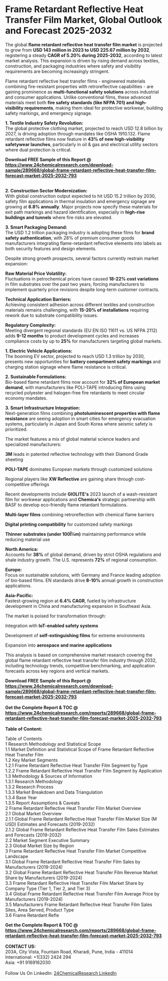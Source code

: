 <h1>Frame Retardant Reflective Heat Transfer Film Market, Global Outlook and Forecast 2025-2032</h1><p>The global <strong>flame retardant reflective heat transfer film market</strong> is projected to grow from <strong>USD 143 million in 2023 to USD 225.67 million by 2032</strong>, registering a steady <strong>CAGR of 5.20% during 2025-2032</strong>, according to latest market analysis. This expansion is driven by rising demand across textiles, construction, and packaging industries where safety and visibility requirements are becoming increasingly stringent.</p><p>Flame retardant reflective heat transfer films - engineered materials combining fire-resistant properties with retroreflective capabilities - are gaining prominence as <strong>multi-functional safety solutions</strong> across industrial and consumer applications. Unlike conventional films, these advanced materials meet both <strong>fire safety standards (like NFPA 701) and high-visibility requirements</strong>, making them ideal for protective workwear, building safety markings, and emergency signage.</p><p><strong>1. Textile Industry Safety Revolution:</strong><br>
The global protective clothing market, projected to reach USD 12.8 billion by 2027, is driving adoption through mandates like OSHA 1910.132. Flame retardant reflective films now feature in <strong>43% of new high-visibility safetywear launches</strong>, particularly in oil &amp; gas and electrical utility sectors where dual protection is critical.</p><div><b>Download FREE Sample of this Report @ 
            <a href="https://www.24chemicalresearch.com/download-sample/289668/global-frame-retardant-reflective-heat-transfer-film-forecast-market-2025-2032-793">
            https://www.24chemicalresearch.com/download-sample/289668/global-frame-retardant-reflective-heat-transfer-film-forecast-market-2025-2032-793</a></b></div><br><p><strong>2. Construction Sector Modernization:</strong><br>
With global construction output expected to hit USD 15.2 trillion by 2030, safety film applications in thermal insulation and emergency signage are growing at <strong>6.8% annually</strong>. Major projects now specify these materials for exit path markings and hazard identification, especially in <strong>high-rise buildings and tunnels</strong> where fire risks are elevated.</p><p><strong>3. Smart Packaging Demand:</strong><br>
The USD 1.2 trillion packaging industry is adopting these films for <strong>brand safety authentication</strong>, with 28% of premium consumer goods manufacturers integrating flame-retardant reflective elements into labels as both security features and design elements.</p><p>Despite strong growth prospects, several factors currently restrain market expansion:</p><p><strong>Raw Material Price Volatility:</strong><br>
	Fluctuations in petrochemical prices have caused <strong>18-22% cost variations</strong> in film substrates over the past two years, forcing manufacturers to implement quarterly price revisions despite long-term customer contracts.</p><p><strong>Technical Application Barriers:</strong><br>
	Achieving consistent adhesion across different textiles and construction materials remains challenging, with <strong>15-20% of installations</strong> requiring rework due to substrate compatibility issues.</p><p><strong>Regulatory Complexity:</strong><br>
	Meeting divergent regional standards (EU EN ISO 11611 vs. US NFPA 2112) adds <strong>9-12 months</strong> to product development cycles and increases compliance costs by up to <strong>25%</strong> for manufacturers targeting global markets.</p><p><strong>1. Electric Vehicle Applications:</strong><br>
The booming EV sector, projected to reach USD 1.3 trillion by 2030, presents new opportunities for <strong>battery compartment safety markings</strong> and charging station signage where flame resistance is critical.</p><p><strong>2. Sustainable Formulations:</strong><br>
Bio-based flame retardant films now account for <strong>32% of European market demand</strong>, with manufacturers like POLI-TAPE introducing films using recycled polyester and halogen-free fire retardants to meet circular economy mandates.</p><p><strong>3. Smart Infrastructure Integration:</strong><br>
Next-generation films combining <strong>photoluminescent properties with flame resistance</strong> are seeing adoption in smart cities for emergency evacuation systems, particularly in Japan and South Korea where seismic safety is prioritized.</p><p>The market features a mix of global material science leaders and specialized manufacturers:</p><p><strong>3M</strong> leads in patented reflective technology with their Diamond Grade sheeting</p><p><strong>POLI-TAPE</strong> dominates European markets through customized solutions</p><p>Regional players like <strong>XW Reflective</strong> are gaining share through cost-competitive offerings</p><p>Recent developments include <strong>GIOLITE's</strong> 2023 launch of a wash-resistant film for workwear applications and <strong>Chemica's</strong> strategic partnership with BASF to develop eco-friendly flame retardant formulations.</p><p><strong>Multi-layer films</strong> combining retroreflection with chemical flame barriers</p><p><strong>Digital printing compatibility</strong> for customized safety markings</p><p><strong>Thinner substrates (under 100Î¼m)</strong> maintaining performance while reducing material use</p><p><strong>North America:</strong><br>
Accounts for <strong>38%</strong> of global demand, driven by strict OSHA regulations and shale industry growth. The U.S. represents <strong>72%</strong> of regional consumption.</p><p><strong>Europe:</strong><br>
Focus on sustainable solutions, with Germany and France leading adoption of bio-based films. EN standards drive <strong>8-10%</strong> annual growth in construction applications.</p><p><strong>Asia-Pacific:</strong><br>
Fastest-growing region at <strong>6.4% CAGR</strong>, fueled by infrastructure development in China and manufacturing expansion in Southeast Asia.</p><p>The market is poised for transformation through:</p><p>Integration with <strong>IoT-enabled safety systems</strong></p><p>Development of <strong>self-extinguishing films</strong> for extreme environments</p><p>Expansion into <strong>aerospace and marine applications</strong></p><p>This analysis is based on comprehensive market research covering the global flame retardant reflective heat transfer film industry through 2032, including technology trends, competitive benchmarking, and application forecasts across key regions and vertical markets.</p><div><b>Download FREE Sample of this Report @ 
            <a href="https://www.24chemicalresearch.com/download-sample/289668/global-frame-retardant-reflective-heat-transfer-film-forecast-market-2025-2032-793">
            https://www.24chemicalresearch.com/download-sample/289668/global-frame-retardant-reflective-heat-transfer-film-forecast-market-2025-2032-793</a></b></div><br><div><b>Get the Complete Report & TOC @ 
            <a href="https://www.24chemicalresearch.com/reports/289668/global-frame-retardant-reflective-heat-transfer-film-forecast-market-2025-2032-793">
            https://www.24chemicalresearch.com/reports/289668/global-frame-retardant-reflective-heat-transfer-film-forecast-market-2025-2032-793</a></b></div><br>
            <b>Table of Content:</b><p>Table of Contents<br />
1 Research Methodology and Statistical Scope<br />
1.1 Market Definition and Statistical Scope of Frame Retardant Reflective Heat Transfer Film<br />
1.2 Key Market Segments<br />
1.2.1 Frame Retardant Reflective Heat Transfer Film Segment by Type<br />
1.2.2 Frame Retardant Reflective Heat Transfer Film Segment by Application<br />
1.3 Methodology & Sources of Information<br />
1.3.1 Research Methodology<br />
1.3.2 Research Process<br />
1.3.3 Market Breakdown and Data Triangulation<br />
1.3.4 Base Year<br />
1.3.5 Report Assumptions & Caveats<br />
2 Frame Retardant Reflective Heat Transfer Film Market Overview<br />
2.1 Global Market Overview<br />
2.1.1 Global Frame Retardant Reflective Heat Transfer Film Market Size (M USD) Estimates and Forecasts (2019-2032)<br />
2.1.2 Global Frame Retardant Reflective Heat Transfer Film Sales Estimates and Forecasts (2019-2032)<br />
2.2 Market Segment Executive Summary<br />
2.3 Global Market Size by Region<br />
3 Frame Retardant Reflective Heat Transfer Film Market Competitive Landscape<br />
3.1 Global Frame Retardant Reflective Heat Transfer Film Sales by Manufacturers (2019-2024)<br />
3.2 Global Frame Retardant Reflective Heat Transfer Film Revenue Market Share by Manufacturers (2019-2024)<br />
3.3 Frame Retardant Reflective Heat Transfer Film Market Share by Company Type (Tier 1, Tier 2, and Tier 3)<br />
3.4 Global Frame Retardant Reflective Heat Transfer Film Average Price by Manufacturers (2019-2024)<br />
3.5 Manufacturers Frame Retardant Reflective Heat Transfer Film Sales Sites, Area Served, Product Type<br />
3.6 Frame Retardant Refle</p><div><b>Get the Complete Report & TOC @ 
            <a href="https://www.24chemicalresearch.com/reports/289668/global-frame-retardant-reflective-heat-transfer-film-forecast-market-2025-2032-793">
            https://www.24chemicalresearch.com/reports/289668/global-frame-retardant-reflective-heat-transfer-film-forecast-market-2025-2032-793</a></b></div><br><b>CONTACT US:</b><br>
            203A, City Vista, Fountain Road, Kharadi, Pune, India - 411014<br>
            International: +1(332) 2424 294<br>
            Asia: +91 9169162030 <br><br>
            Follow Us On LinkedIn: <a href="https://www.linkedin.com/company/24chemicalresearch/">24ChemicalResearch LinkedIn</a>